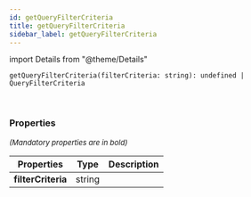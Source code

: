 ```yaml
---
id: getQueryFilterCriteria
title: getQueryFilterCriteria
sidebar_label: getQueryFilterCriteria
---
```


import Details from "@theme/Details"


```tsx
getQueryFilterCriteria(filterCriteria: string): undefined | QueryFilterCriteria
```
<br/>



### Properties

<font size="2"><i>(Mandatory properties are in bold)</i></font>

| Properties | Type | Description |
| --------- | ---- | ----------- |
| **filterCriteria** | string |  |


